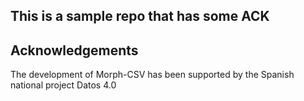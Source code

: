 ## This is a sample repo that has some ACK

## Acknowledgements
The development of Morph-CSV has been supported by the Spanish national project Datos 4.0
